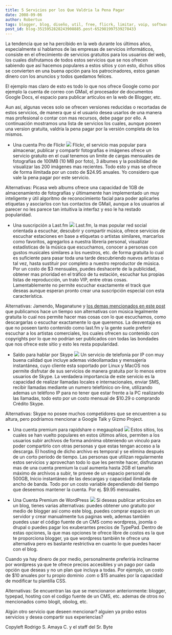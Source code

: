```yaml
---
title: 5 Servicios por los Que Valdria la Pena Pagar
date: 2008-09-06
author: Robertux
tags: blogger, blog, diseño, util, free, flicrk, limitar, voip, software, codigo, recomendado, im, last.fm, wordpress, fotos, web 2.0, skype, rapidshare, google
post_id: blog-3515952828243908885.post-652981997539278433
---
```


La tendencia que se ha percibido en la web durante los últimos años, especialmente si hablamos de las empresas de servicios informáticos, consiste en el ofrecimiento de servicios gratuitos para los usuarios del web, los cuales disfrutamos de todos estos servicios que se nos ofrecen sabiendo que así hacemos populares a estos sitios y con esto, dichos sitios se convierten en una buena opción para los patrocinadores, estos ganan dinero con los anuncios y todos quedamos felices.

El ejemplo mas claro de esto es todo lo que nos ofrece Google como por ejemplo la cuenta de correo con GMail, el procesador de documentos Google Docs, el espacio para publicar artículos en la web de Blogger, etc.

Aun así, algunas veces solo se ofrecen versiones reducidas o recortadas de estos servicios, de manera que si el usuario desea usarlos de una manera mas profesional o contar con mas recursos, debe pagar por ello. A continuación mostramos una lista de servicios los cuales, aunque poseen una version gratuita, valdría la pena pagar por la versión completa de los mismos.

- Una cuenta Pro de Flickr
[![](https://4.bp.blogspot.com/_jH77WNrMVRA/SMMwPVm9vPI/AAAAAAAADVs/JN6rD-NAhlg/s400/imgPost1.jpg)](https://4.bp.blogspot.com/_jH77WNrMVRA/SMMwPVm9vPI/AAAAAAAADVs/JN6rD-NAhlg/s1600-h/imgPost1.jpg)
Flickr, el servicio mas popular para almacenar, publicar y compartir fotografías e imágenes ofrece un servicio gratuito en el cual tenemos un limite de cargas mensuales de fotografías de 100MB (10 MB por foto), 3 álbumes y la posibilidad de visualizar las 200 imágenes mas recientes. Todo esto y mas se ofrece de forma ilimitada por un costo de $24.95 anuales. Yo considero que vale la pena pagar por este servicio.

Alternativas: Picasa web albums ofrece una capacidad de 1GB de almacenamiento de fotografías y últimamente han implementado un muy inteligente y útil algoritmo de reconocimiento facial para poder aplicarles etiquetas y asociarlos con tus contactos de GMail, aunque a los usuarios al parecer no les parece tan intuitiva la interfaz y eso le ha restado popularidad.

- Una suscripción a Last.fm
[![](https://1.bp.blogspot.com/_jH77WNrMVRA/SMMwtKrLiFI/AAAAAAAADV0/5uOOOYRPthE/s400/imgPost2.png)](https://1.bp.blogspot.com/_jH77WNrMVRA/SMMwtKrLiFI/AAAAAAAADV0/5uOOOYRPthE/s1600-h/imgPost2.png)
Last.fm, la mas popular red social orientada a escuchar, descubrir y compartir música, ofrece servicios de escuchar estaciones en base a etiquetas o artistas similares, marcarlos como favoritos, agregarlos a nuestra librería personal, visualizar estadísticas de la música que escuchamos, conocer a personas con gustos musicales similares a los nuestros, etc. de forma gratuita lo cual es suficiente para pasar toda una tarde descubriendo nuevos artistas o tal vez, hasta sustituir por completo a nuestro reproductor de música. Por un costo de $3 mensuales, puedes deshacerte de la publicidad, obtener mas prioridad en el tráfico de tu estación, escuchar tus propias listas de reproducción, un trato VIP, entre otras cosas. Lamentablemente no permite escuchar exactamente el track que deseas aunque esperan pronto crear una suscripción especial con esta característica.

Alternativas: Jamendo, Maganatune y [los demas mencionados en este post](http://www.srbyte.com/2008/07/musica-legalmente-gratuita.html) que publicamos hace un tiempo son alternativas con música legalmente gratuita lo cual nos permite hacer mas cosas con lo que escuchamos, como descargarlas o escuchar exactamente lo que queremos. La desventaja es que no poseen tanto contenido como last.fm y la gente suele preferir escuchar a los artistas comerciales, los cuales ofrecen su contenido con copyrights por lo que no podrían ser publicados con todas las bondades que nos ofrece este sitio y esto les resta popularidad.

- Saldo para hablar por Skype
[![](https://3.bp.blogspot.com/_jH77WNrMVRA/SMMxnqhX39I/AAAAAAAADWM/Tgq_2llOS1s/s400/imgPost3.jpg)](https://3.bp.blogspot.com/_jH77WNrMVRA/SMMxnqhX39I/AAAAAAAADWM/Tgq_2llOS1s/s1600-h/imgPost3.jpg)
Un servicio de telefonía por IP con muy buena calidad que incluye ademas videollamadas y mensajería instantánea, cuyo cliente esta soportado por Linux y MacOS nos permite disfrutar de sus servicios de manera gratuita por lo menos entre usuarios de Skype. La verdadera importancia de este servicio es la capacidad de realizar llamadas locales e internacionales, enviar SMS, recibir llamadas mediante un numero telefónico on-line, utilizando ademas un teléfono IP para no tener que estar frente a la PC realizando las llamadas, todo esto por un costo mensual de $10.29 o comprando Crédito Skype.

Alternativas: Skype no posee muchos competidores que se encuentren a su altura, pero podríamos mencionar a Google Talk y Gizmo Project.

- Una cuenta premium para rapidshare o megaupload
[![](https://1.bp.blogspot.com/_jH77WNrMVRA/SMMxW16QjQI/AAAAAAAADWE/dYYHglBfkt8/s400/imgPost4.png)](https://1.bp.blogspot.com/_jH77WNrMVRA/SMMxW16QjQI/AAAAAAAADWE/dYYHglBfkt8/s1600-h/imgPost4.png)
Estos sitios, los cuales se han vuelto populares en estos últimos añios, permiten a los usuarios subir archivos de forma anónima obteniendo un vinculo para poder compartirlo con otras personas y que estas tengan acceso a la descarga. El hosting de dicho archivo es temporal y se elimina después de un corto periodo de tiempo. Las personas que utilizan regularmente estos servicios y aprovechan todo lo que les permite hacer, disfrutaran mas de una cuenta premium la cual aumenta hasta 2GB el tamañio máximo de archivos a subir, te provee de un espacio personal de 500GB, Inicio instantáneo de las descargas y capacidad ilimitada de ancho de banda. Todo por un costo variable dependiendo del tiempo que deseemos mantener la cuenta. Por ej. $9.95 mensuales.

- Una Cuenta Premium de WordPress
[![](https://2.bp.blogspot.com/_jH77WNrMVRA/SMNa_4-9b-I/AAAAAAAADWc/03MBRbyUSB4/s400/postImg7.png)](https://2.bp.blogspot.com/_jH77WNrMVRA/SMNa_4-9b-I/AAAAAAAADWc/03MBRbyUSB4/s1600-h/postImg7.png) Si deseas publicar
artículos en un blog, tienes varias alternativas: puedes obtener uno gratuito por medio de blogger así como este blog, puedes comprar espacio en un servidor y crear manualmente tus paginas web, ademas también puedes usar el código fuente de un CMS como wordpress, joomla o drupal o puedes pagar los exuberantes precios de TypePad. Dentro de estas opciones, la que mas opciones te ofrece libre de costos es la que te proporciona blogger, ya que wordpress también te ofrece una alternativa pero es bastante restrictiva en cuanto lo que puedes hacer con el blog.

Cuando ya hay dinero de por medio, personalmente preferiría inclinarme por wordpress ya que te ofrece precios accesibles y un pago por cada opción que deseas y no un plan que incluya a todas. Por ejemplo, un costo de $10 anuales por tu propio dominio .com o $15 anuales por la capacidad de modificar tu plantilla CSS.

Alternativas: Se encuentran las que se mencionaron anteriormente: blogger, typepad, hosting con el codigo fuente de un CMS, etc. ademas de otros no mencionados como blogit, obolog, etc.

Algún otro servicio que deseen mencionar? alguien ya probo estos servicios y desea compartir sus experiencias?

Copyleft Rodrigo S. Amaya C. y el staff del Sr. Byte